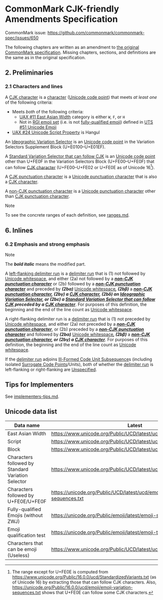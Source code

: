 # CommonMark CJK-friendly Amendments Specification

CommonMark issue: https://github.com/commonmark/commonmark-spec/issues/650

The following chapters are written as an amendment to [the original CommonMark specification](https://spec.commonmark.org/0.31.2/). Missing chapters, sections, and definitions are the same as in the original specification.

## 2. Preliminaries 

### 2.1 Characters and lines

A <a href="#cjk-character" id="cjk-character">CJK character</a> is a [character](https://spec.commonmark.org/0.31.2/#character) ([Unicode code point](http://unicode.org/glossary/#code_point)) that meets _at least one_ of the following criteria:

- Meets _both_ of the following criteria:
  - [UAX #11 East Asian Width](https://www.unicode.org/reports/tr11/) category is either `W`, `F`, or `H`
  - Not in [RGI emoji set](https://www.unicode.org/reports/tr51/#def_rgi_set) (i.e. is not [fully-qualified emoji](https://www.unicode.org/reports/tr51/#def_fully_qualified_emoji)) defined in [UTS #51 Unicode Emoji](https://www.unicode.org/reports/tr51/#def_qualified_emoji_character)
- [UAX #24 Unicode Script Property](https://www.unicode.org/reports/tr24/) is Hangul

An <a href="#ideographic-variation-selector" id="ideographic-variation-selector">Ideographic Variation Selector</a> is an [Unicode code point](http://unicode.org/glossary/#code_point) in the Variation Selectors Supplement Block (U+E0100–U+E01EF).

A <a href="#svs-that-can-follow-cjk" id="svs-that-can-follow-cjk">Standard Variation Selector that can follow CJK</a> is an [Unicode code point](http://unicode.org/glossary/#code_point) other than U+FE0F in the Variation Selectors Block (U+FE00–U+FE0F) that can follow [CJK character](#cjk-character) (U+FE00–U+FE02 or U+FE0E as of Unicode 16[^svs-range]).

A <a href="#cjk-punctuation-character" id="cjk-punctuation-character">CJK punctuation character</a> is a [Unicode punctuation character](https://spec.commonmark.org/0.31.2/#unicode-punctuation-character) that is also a [CJK character](#cjk-character).

A <a href="#non-cjk-punctuation-character" id="non-cjk-punctuation-character">non-CJK punctuation character</a> is a [Unicode punctuation character](https://spec.commonmark.org/0.31.2/#unicode-punctuation-character) other than [CJK punctuation character](#cjk-punctuation-character).

[^svs-range]: The range except for U+FE0E is computed from https://www.unicode.org/Public/16.0.0/ucd/StandardizedVariants.txt (as of Unicode 16) by extracting those that can follow CJK characters. Also, https://unicode.org/Public/16.0.0/ucd/emoji/emoji-variation-sequences.txt shows that U+FE0E can follow some CJK characters.

> [!NOTE]
> To see the concrete ranges of each definition, see [ranges.md](ranges.md).

## 6. Inlines

### 6.2 Emphasis and strong emphasis

> [!NOTE]
> The ***bold italic*** means the modified part.

A [left-flanking delimiter run](#left-flanking-delimiter-run) is a [delimiter run](https://spec.commonmark.org/0.31.2/#delimiter-run) that is (1) not followed by [Unicode whitespace](https://spec.commonmark.org/0.31.2/#unicode-whitespace), and either (2a) not followed by a ***[non-CJK punctuation character](#non-cjk-punctuation-character)*** or (2b) followed by a ***[non-CJK punctuation character](#non-cjk-punctuation-character)*** and preceded by ***(2bα)*** [Unicode whitespace](https://spec.commonmark.org/0.31.2/#unicode-whitespace)***, (2bβ)*** a ***[non-CJK punctuation character](#non-cjk-punctuation-character), (2bγ) a [CJK character](#cjk-character), (2bδ) an [Ideographic Variation Selector](#ideographic-variation-selector), or (2bε) a [Standard Variation Selector that can follow CJK](#svs-that-can-follow-cjk) preceded by a [CJK character](#cjk-character)***. For purposes of this definition, the beginning and the end of the line count as [Unicode whitespace](https://spec.commonmark.org/0.31.2/#unicode-whitespace).

A right-flanking delimiter run is a [delimiter run](https://spec.commonmark.org/0.31.2/#delimiter-run) that is (1) not preceded by [Unicode whitespace](https://spec.commonmark.org/0.31.2/#unicode-whitespace), and either (2a) not preceded by a ***[non-CJK punctuation character](#non-cjk-punctuation-character)***, or (2b) preceded by a ***[non-CJK punctuation character](#non-cjk-punctuation-character)*** and followed by ***(2bα)*** [Unicode whitespace](https://spec.commonmark.org/0.31.2/#unicode-whitespace)***, (2bβ)*** a ***[non-CJK punctuation character](#non-cjk-punctuation-character), or (2bγ) a [CJK character](#cjk-character)***. For purposes of this definition, the beginning and the end of the line count as [Unicode whitespace](https://spec.commonmark.org/0.31.2/#unicode-whitespace).

If the [delimiter run](https://spec.commonmark.org/0.31.2/#delimiter-run) adjoins [Ill-Formed Code Unit Subsequence](https://www.unicode.org/glossary/#ill_formed_code_unit_subsequence)s (including isolated [Surrogate Code Points](https://www.unicode.org/glossary/#surrogate_code_point)/Units), both of whether the [delimiter run](https://spec.commonmark.org/0.31.2/#delimiter-run) is left-flanking or right-flanking are [Unspecified](https://en.wikipedia.org/wiki/Unspecified_behavior).

## Tips for Implementers

See [implementers-tips.md](implementers-tips.md).

## Unicode data list

| Data name | Latest | Unicode 16 |
| --- | --- | --- |
| East Asian Width | https://www.unicode.org/Public/UCD/latest/ucd/EastAsianWidth.txt | https://www.unicode.org/Public/16.0.0/ucd/EastAsianWidth.txt |
| Script | https://www.unicode.org/Public/UCD/latest/ucd/Scripts.txt | https://www.unicode.org/Public/16.0.0/ucd/Scripts.txt |
| Block | https://www.unicode.org/Public/UCD/latest/ucd/Blocks.txt | https://www.unicode.org/Public/16.0.0/ucd/Blocks.txt |
| Characters followed by Standard Variation Selector | https://www.unicode.org/Public/UCD/latest/ucd/StandardizedVariants.txt | https://www.unicode.org/Public/16.0.0/ucd/StandardizedVariants.txt |
| Characters followed by U+FE0E/U+FE0F | https://unicode.org/Public/UCD/latest/ucd/emoji/emoji-variation-sequences.txt | https://unicode.org/Public/16.0.0/ucd/emoji/emoji-variation-sequences.txt |
| Fully-qualified Emojis (without ZWJ) | https://unicode.org/Public/emoji/latest/emoji-sequences.txt | https://unicode.org/Public/16.0.0/emoji/emoji-sequences.txt |
| Emoji qualification test | https://unicode.org/Public/emoji/latest/emoji-test.txt | https://unicode.org/Public/16.0.0/emoji/emoji-test.txt |
| Characters that can be emoji (Useless) | https://www.unicode.org/Public/UCD/latest/ucd/emoji/emoji-data.txt | https://www.unicode.org/Public/16.0.0/ucd/emoji/emoji-data.txt |
